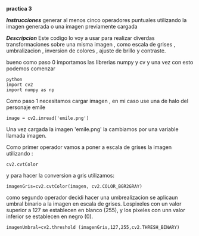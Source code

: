 **practica 3**

***Instrucciones***
generar al menos cinco operadores puntuales utilizando la imagen generada o una imagen previamente cargada

***Descripcion***
Este codigo lo voy a usar para realizar diverdas transformaciones sobre una misma imagen , como escala de grises , umbralizacion  , inversion de colores , ajuste de brillo y contraste.

bueno como paso 0 importamos las librerias numpy y cv y una vez con esto podemos comenzar


~~~
python
import cv2
import numpy as np  
~~~

Como paso 1 necesitamos cargar imagen , en mi caso use una de halo del personaje emile

~~~
image = cv2.imread('emile.png')
~~~

Una vez cargada la imagen 'emile.png' la cambiamos por una variable llamada imagen.

Como primer operador vamos a poner a escala de grises la imagen utilizando :

~~~
cv2.cvtColor
~~~

y para hacer la conversion a gris utilizamos:

~~~
imagenGris=cv2.cvtColor(imagen, cv2.COLOR_BGR2GRAY)
~~~

como segundo operador decidi hacer una umbrealizacion se aplicaun umbral binario a la imagen en escala de grises.
Lospixeles con un valor superior a 127 se establecen en blanco (255), y los pixeles con unn valor inferior se establecen en negro (0).

~~~
imagenUmbral=cv2.threshold (imagenGris,127,255,cv2.THRESH_BINARY) 
~~~

